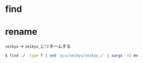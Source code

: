 # find



# rename

`seikyu` -> `seikyu_`にリネームする

```bash
$ find ./ -type f | sed 'p;s/seikyu/seikyu_/' | xargs -n2 mv
```